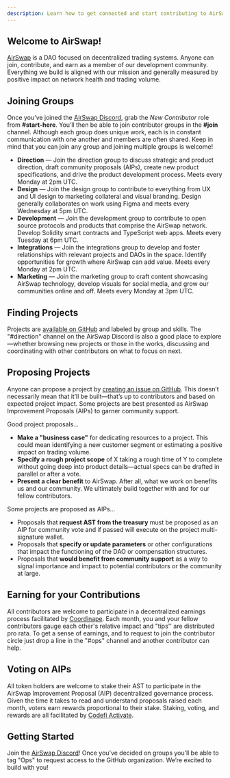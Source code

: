 ```yaml
---
description: Learn how to get connected and start contributing to AirSwap
---
```


## Welcome to AirSwap!

[AirSwap](https://about.airswap.io/) is a DAO focused on decentralized trading systems. Anyone can join, contribute, and earn as a member of our development community. Everything we build is aligned with our mission and generally measured by positive impact on network health and trading volume.

## Joining Groups

Once you’ve joined the [AirSwap Discord](https://chat.airswap.io/), grab the _New Contributor_ role from **#start-here**. You’ll then be able to join contributor groups in the **#join** channel. Although each group does unique work, each is in constant communication with one another and members are often shared. Keep in mind that you can join any group and joining multiple groups is welcome!

- **Direction** — Join the direction group to discuss strategic and product direction, draft community proposals (AIPs), create new product specifications, and drive the product development process. Meets every Monday at 2pm UTC.
- **Design** — Join the design group to contribute to everything from UX and UI design to marketing collateral and visual branding. Design generally collaborates on work using Figma and meets every Wednesday at 5pm UTC.
- **Development** — Join the development group to contribute to open source protocols and products that comprise the AirSwap network. Develop Solidity smart contracts and TypeScript web apps. Meets every Tuesday at 6pm UTC.
- **Integrations** — Join the integrations group to develop and foster relationships with relevant projects and DAOs in the space. Identify opportunities for growth where AirSwap can add value. Meets every Monday at 2pm UTC.
- **Marketing** — Join the marketing group to craft content showcasing AirSwap technology, develop visuals for social media, and grow our communities online and off. Meets every Monday at 3pm UTC.

## Finding Projects

Projects are [available on GitHub](https://github.com/orgs/airswap/projects/7) and labeled by group and skills. The "#direction" channel on the AirSwap Discord is also a good place to explore—whether browsing new projects or those in the works, discussing and coordinating with other contributors on what to focus on next.

## Proposing Projects

Anyone can propose a project by [creating an issue on GitHub](https://github.com/airswap/airswap-projects/issues). This doesn’t necessarily mean that it’ll be built—that’s up to contributors and based on expected project impact. Some projects are best presented as AirSwap Improvement Proposals (AIPs) to garner community support.

Good project proposals…

- **Make a "business case"** for dedicating resources to a project. This could mean identifying a new customer segment or estimating a positive impact on trading volume.
- **Specify a rough project scope** of X taking a rough time of Y to complete without going deep into product details—actual specs can be drafted in parallel or after a vote.
- **Present a clear benefit** to AirSwap. After all, what we work on benefits us and our community. We ultimately build together with and for our fellow contributors.

Some projects are proposed as AIPs…

- Proposals that **request AST from the treasury** must be proposed as an AIP for community vote and if passed will execute on the project multi-signature wallet.
- Proposals that **specify or update parameters** or other configurations that impact the functioning of the DAO or compensation structures.
- Proposals that **would benefit from community support** as a way to signal importance and impact to potential contributors or the community at large.

## Earning for your Contributions

All contributors are welcome to participate in a decentralized earnings process facilitated by [Coordinape](https://coordinape.com/). Each month, you and your fellow contributors gauge each other's relative impact and "tips'' are distributed pro rata. To get a sense of earnings, and to request to join the contributor circle just drop a line in the "#ops" channel and another contributor can help.

## Voting on AIPs

All token holders are welcome to stake their AST to participate in the AirSwap Improvement Proposal (AIP) decentralized governance process. Given the time it takes to read and understand proposals raised each month, voters earn rewards proportional to their stake. Staking, voting, and rewards are all facilitated by [Codefi Activate](https://activate.codefi.network/staking/airswap/governance).

## Getting Started

Join the [AirSwap Discord](https://chat.airswap.io/)! Once you’ve decided on groups you’ll be able to tag "Ops" to request access to the GitHub organization. We’re excited to build with you!
